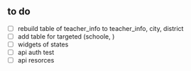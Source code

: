 ## to do

* [ ] rebuild table of teacher_info to teacher_info, city, district
* [ ] add table for targeted (schoole, )
* [ ] widgets of states
* [ ] api auth test
* [ ] api resorces
